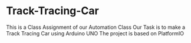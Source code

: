 # Track-Tracing-Car
This is a Class Assignment of our Automation Class
Our Task is to make a Track Tracing Car using Arduino UNO
The project is based on PlatformIO
